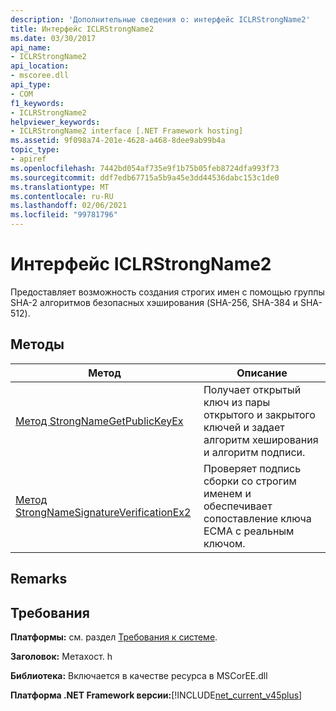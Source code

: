 ```yaml
---
description: 'Дополнительные сведения о: интерфейс ICLRStrongName2'
title: Интерфейс ICLRStrongName2
ms.date: 03/30/2017
api_name:
- ICLRStrongName2
api_location:
- mscoree.dll
api_type:
- COM
f1_keywords:
- ICLRStrongName2
helpviewer_keywords:
- ICLRStrongName2 interface [.NET Framework hosting]
ms.assetid: 9f098a74-201e-4628-a468-8dee9ab99b4a
topic_type:
- apiref
ms.openlocfilehash: 7442bd054af735e9f1b75b05feb8724dfa993f73
ms.sourcegitcommit: ddf7edb67715a5b9a45e3dd44536dabc153c1de0
ms.translationtype: MT
ms.contentlocale: ru-RU
ms.lasthandoff: 02/06/2021
ms.locfileid: "99781796"
---
```

# <a name="iclrstrongname2-interface"></a>Интерфейс ICLRStrongName2

Предоставляет возможность создания строгих имен с помощью группы SHA-2 алгоритмов безопасных хэширования (SHA-256, SHA-384 и SHA-512).  
  
## <a name="methods"></a>Методы  
  
|Метод|Описание|  
|------------|-----------------|  
|[Метод StrongNameGetPublicKeyEx](strongnamegetpublickeyex-method.md)|Получает открытый ключ из пары открытого и закрытого ключей и задает алгоритм хеширования и алгоритм подписи.|  
|[Метод StrongNameSignatureVerificationEx2](strongnamesignatureverificationex2-method.md)|Проверяет подпись сборки со строгим именем и обеспечивает сопоставление ключа ECMA с реальным ключом.|  
  
## <a name="remarks"></a>Remarks  
  
## <a name="requirements"></a>Требования  

 **Платформы:** см. раздел [Требования к системе](../../get-started/system-requirements.md).  
  
 **Заголовок:** Метахост. h  
  
 **Библиотека:** Включается в качестве ресурса в MSCorEE.dll  
  
 **Платформа .NET Framework версии:**[!INCLUDE[net_current_v45plus](../../../../includes/net-current-v45plus-md.md)]
